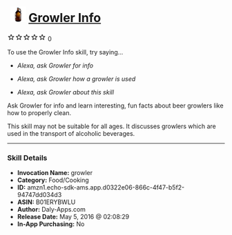 # &nbsp;<img src="skill_icon" alt="Growler Info icon" width="36"> [Growler Info](http://alexa.amazon.com/#skills/amzn1.echo-sdk-ams.app.d0322e06-866c-4f47-b5f2-94747dd034d3)
![0 stars](../../images/ic_star_border_black_18dp_1x.png)![0 stars](../../images/ic_star_border_black_18dp_1x.png)![0 stars](../../images/ic_star_border_black_18dp_1x.png)![0 stars](../../images/ic_star_border_black_18dp_1x.png)![0 stars](../../images/ic_star_border_black_18dp_1x.png) 0

To use the Growler Info skill, try saying...

* *Alexa, ask Growler for info*

* *Alexa, ask Growler how a growler is used*

* *Alexa, ask Growler about this skill*

Ask Growler for info and learn interesting, fun facts about beer growlers like how to properly clean. 

This skill may not be suitable for all ages. It discusses growlers which are used in the transport of alcoholic beverages.

***

### Skill Details

* **Invocation Name:** growler
* **Category:** Food/Cooking
* **ID:** amzn1.echo-sdk-ams.app.d0322e06-866c-4f47-b5f2-94747dd034d3
* **ASIN:** B01ERYBWLU
* **Author:** Daly-Apps.com
* **Release Date:** May 5, 2016 @ 02:08:29
* **In-App Purchasing:** No
